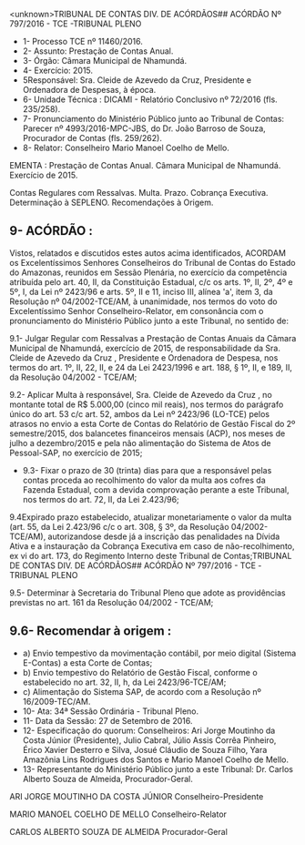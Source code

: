 &lt;unknown&gt;TRIBUNAL DE CONTAS DIV. DE ACÓRDÃOS## ACÓRDÃO Nº 797/2016 - TCE -TRIBUNAL PLENO

- 1- Processo TCE nº 11460/2016.
- 2- Assunto: Prestação de Contas Anual.
- 3- Órgão: Câmara Municipal de Nhamundá.
- 4- Exercício: 2015.
- 5Responsável:  Sra.  Cleide  de  Azevedo  da  Cruz, Presidente  e  Ordenadora  de Despesas, à época.
- 6- Unidade Técnica : DICAMI - Relatório Conclusivo nº 72/2016 (fls. 235/258).
- 7-  Pronunciamento  do Ministério Público  junto  ao Tribunal  de Contas: Parecer  nº 4993/2016-MPC-JBS,  do  Dr.  João  Barroso  de  Souza,  Procurador  de  Contas  (fls. 259/262).
- 8- Relator: Conselheiro Mario Manoel Coelho de Mello.

EMENTA : Prestação  de  Contas  Anual.  Câmara Municipal de Nhamundá. Exercício de 2015.

Contas  Regulares  com  Ressalvas.  Multa.  Prazo. Cobrança  Executiva.  Determinação  à  SEPLENO. Recomendações à Origem.

## 9- ACÓRDÃO :

Vistos, relatados e discutidos estes autos acima identificados, ACORDAM os Excelentíssimos Senhores Conselheiros do Tribunal de Contas do Estado do Amazonas, reunidos em Sessão Plenária, no exercício da  competência atribuída pelo art. 40,  II, da Constituição Estadual, c/c os arts. 1º, II, 2º, 4º e 5º, I, da Lei nº 2423/96 e arts. 5º, II e 11, inciso  III,  alínea  'a',  item  3,  da  Resolução  nº  04/2002-TCE/AM, à  unanimidade, nos termos do voto do Excelentíssimo Senhor Conselheiro-Relator, em consonância com o pronunciamento do Ministério Público junto a este Tribunal, no sentido de:

9.1-  Julgar  Regular  com  Ressalvas a  Prestação  de  Contas  Anuais  da Câmara Municipal de Nhamundá, exercício de 2015, de responsabilidade da Sra. Cleide de Azevedo da Cruz , Presidente e Ordenadora de Despesa, nos termos do art. 1º, II, 22, II, e 24 da Lei 2423/1996 e art. 188, § 1º, II, e 189, II, da Resolução 04/2002 - TCE/AM;

9.2-  Aplicar  Multa à  responsável,  Sra. Cleide  de  Azevedo  da  Cruz ,  no montante total de R$ 5.000,00 (cinco mil reais), nos termos do parágrafo único do art. 53 c/c art. 52, ambos da Lei nº 2423/96 (LO-TCE) pelos atrasos no envio a esta Corte de Contas do Relatório  de Gestão Fiscal do 2º semestre/2015, dos balancetes financeiros mensais (ACP), nos meses de julho a dezembro/2015 e pela não alimentação do Sistema de Atos de Pessoal-SAP, no exercício de 2015;

- 9.3- Fixar o prazo de  30  (trinta)  dias  para  que    a  responsável  pelas contas proceda ao recolhimento do valor da multa aos cofres da Fazenda Estadual, com a devida comprovação perante a este Tribunal, nos termos do art. 72, II, da Lei 2.423/96;

9.4Expirado prazo estabelecido, atualizar monetariamente o valor da multa (art. 55, da Lei 2.423/96 c/c o art. 308, § 3º, da Resolução 04/2002-TCE/AM), autorizandose desde já a inscrição das penalidades na Dívida Ativa e  a  instauração da Cobrança Executiva em caso de não-recolhimento, ex vi do art. 173, do Regimento Interno deste Tribunal de Contas;TRIBUNAL DE CONTAS DIV. DE ACÓRDÃOS## ACÓRDÃO Nº 797/2016 - TCE -TRIBUNAL PLENO

9.5- Determinar à Secretaria do Tribunal Pleno que adote as providências previstas no art. 161 da Resolução 04/2002 - TCE/AM;

## 9.6- Recomendar à origem :

- a) Envio tempestivo da movimentação contábil, por meio digital (Sistema E-Contas) a esta Corte de Contas;
- b) Envio tempestivo do Relatório de Gestão Fiscal, conforme o estabelecido no art. 32, II, h, da Lei 2423/96-TCE/AM;
- c) Alimentação  do  Sistema  SAP,  de  acordo  com  a  Resolução  nº 16/2009-TEC/AM.
- 10- Ata: 34ª Sessão Ordinária - Tribunal Pleno.
- 11- Data da Sessão: 27 de Setembro de 2016.
- 12-  Especificação  do  quorum: Conselheiros:  Ari  Jorge  Moutinho  da  Costa  Júnior (Presidente),  Julio  Cabral,  Júlio  Assis  Corrêa  Pinheiro,  Érico  Xavier  Desterro  e  Silva, Josué Cláudio de Souza Filho, Yara Amazônia Lins Rodrigues dos Santos e Mario Manoel Coelho de Mello.
- 13-  Representante  do  Ministério  Público  junto  a  este Tribunal: Dr.  Carlos  Alberto Souza de Almeida, Procurador-Geral.

ARI JORGE MOUTINHO DA COSTA JÚNIOR Conselheiro-Presidente

MARIO MANOEL COELHO DE MELLO Conselheiro-Relator

CARLOS ALBERTO SOUZA DE ALMEIDA Procurador-Geral